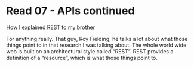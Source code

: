 # Read 07 - APIs continued

[How I explained REST to my brother](https://gist.github.com/brookr/5977550)

For anything really. That guy, Roy Fielding, he talks a lot about what those things point to in that research I was talking about. The whole world wide web is built on an architectural style called “REST”. REST provides a definition of a “resource”, which is what those things point to.

